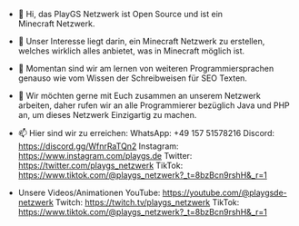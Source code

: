 - 👋 Hi, das PlayGS Netzwerk ist Open Source und ist ein Minecraft Netzwerk.

- 👀 Unser Interesse liegt darin, ein Minecraft Netzwerk zu erstellen, welches wirklich alles anbietet, was in Minecraft möglich ist.

- 🌱 Momentan sind wir am lernen von weiteren Programmiersprachen genauso wie vom Wissen der Schreibweisen für SEO Texten.

- 💞️ Wir möchten gerne mit Euch zusammen an unserem Netzwerk arbeiten, daher rufen wir an alle Programmierer bezüglich Java und PHP an, 
      um dieses Netzwerk Einzigartig zu machen.

- 📫 Hier sind wir zu erreichen:
      WhatsApp: +49 157 51578216
      Discord: https://discord.gg/WfnrRaTQn2
      Instagram: https://www.instagram.com/playgs.de
      Twitter: https://twitter.com/playgs_netzwerk
      TikTok: https://www.tiktok.com/@playgs_netzwerk?_t=8bzBcn9rshH&_r=1 
      
- Unsere Videos/Animationen
      YouTube: https://youtube.com/@playgsde-netzwerk
      Twitch: https://twitch.tv/playgs_netzwerk 
      TikTok: https://www.tiktok.com/@playgs_netzwerk?_t=8bzBcn9rshH&_r=1 
